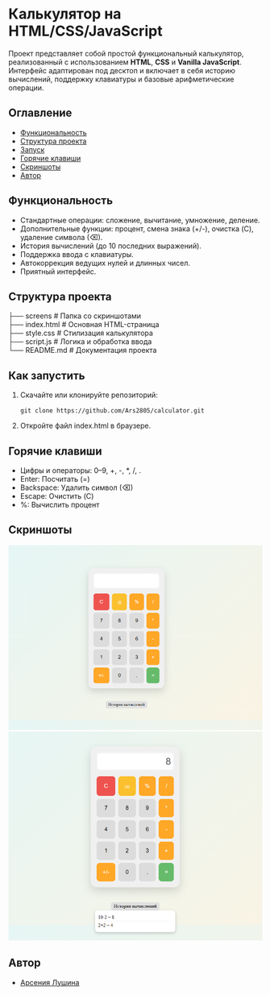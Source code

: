 # Калькулятор на HTML/CSS/JavaScript

Проект представляет собой простой функциональный калькулятор, реализованный с использованием **HTML**, **CSS** и **Vanilla JavaScript**. Интерфейс адаптирован под десктоп и включает в себя историю вычислений, поддержку клавиатуры и базовые арифметические операции.

## Оглавление

- [Функциональность](#функциональность)
- [Структура проекта](#структура-проекта)
- [Запуск](#как-запустить)
- [Горячие клавиши](#горячие-клавиши)
- [Скриншоты](#скриншоты)
- [Автор](#автор)

## Функциональность

- Стандартные операции: сложение, вычитание, умножение, деление.
- Дополнительные функции: процент, смена знака (+/-), очистка (C), удаление символа (⌫).
- История вычислений (до 10 последних выражений).
- Поддержка ввода с клавиатуры.
- Автокоррекция ведущих нулей и длинных чисел.
- Приятный интерфейс.

## Структура проекта

├── screens          # Папка со скриншотами  
├── index.html       # Основная HTML-страница  
├── style.css        # Стилизация калькулятора  
├── script.js        # Логика и обработка ввода  
└── README.md        # Документация проекта

## Как запустить

1. Скачайте или клонируйте репозиторий:

   ```
   git clone https://github.com/Ars2805/calculator.git
   ```

2. Откройте файл index.html в браузере.

## Горячие клавиши

- Цифры и операторы: 0–9, +, -, *, /, .
- Enter: Посчитать (=)
- Backspace: Удалить символ (⌫)
- Escape: Очистить (C)
- %: Вычислить процент

## Скриншоты

![](screens/1.png)
![](screens/2.png)

## Автор

- [Арсения Лушина](https://github.com/Ars2805)